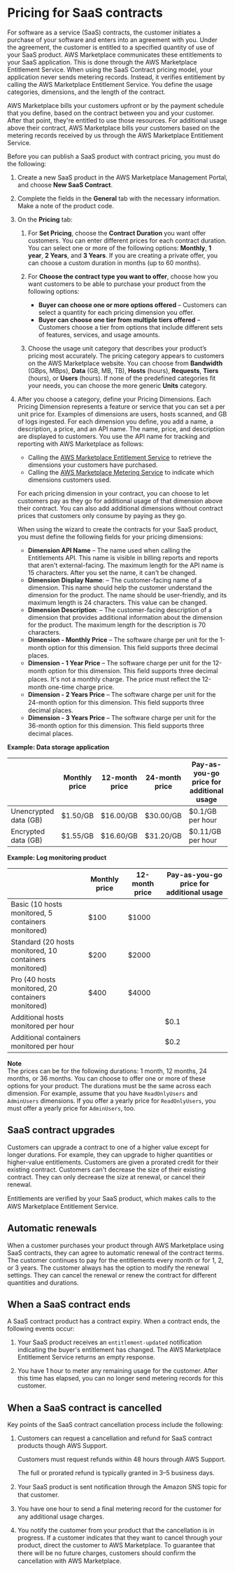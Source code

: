 # Pricing for SaaS contracts<a name="saas-contracts"></a>

For software as a service \(SaaS\) contracts, the customer initiates a purchase of your software and enters into an agreement with you\. Under the agreement, the customer is entitled to a specified quantity of use of your SaaS product\. AWS Marketplace communicates these entitlements to your SaaS application\. This is done through the AWS Marketplace Entitlement Service\. When using the SaaS Contract pricing model, your application never sends metering records\. Instead, it verifies entitlement by calling the AWS Marketplace Entitlement Service\. You define the usage categories, dimensions, and the length of the contract\. 

AWS Marketplace bills your customers upfront or by the payment schedule that you define, based on the contract between you and your customer\. After that point, they're entitled to use those resources\. For additional usage above their contract, AWS Marketplace bills your customers based on the metering records received by us through the AWS Marketplace Entitlement Service\. 

Before you can publish a SaaS product with contract pricing, you must do the following:

1. Create a new SaaS product in the AWS Marketplace Management Portal, and choose **New SaaS Contract**\.

1. Complete the fields in the **General** tab with the necessary information\. Make a note of the product code\.

1. On the **Pricing** tab:

   1. For **Set Pricing**, choose the **Contract Duration** you want offer customers\. You can enter different prices for each contract duration\. You can select one or more of the following options: **Monthly**, **1 year**, **2 Years**, and **3 Years**\. If you are creating a private offer, you can choose a custom duration in months \(up to 60 months\)\. 

   1. For **Choose the contract type you want to offer**, choose how you want customers to be able to purchase your product from the following options: 
      +  **Buyer can choose one or more options offered** – Customers can select a quantity for each pricing dimension you offer\.
      +  **Buyer can choose one tier from multiple tiers offered** – Customers choose a tier from options that include different sets of features, services, and usage amounts\. 

   1.  Choose the usage unit category that describes your product’s pricing most accurately\. The pricing category appears to customers on the AWS Marketplace website\. You can choose from **Bandwidth** \(GBps, MBps\), **Data** \(GB, MB, TB\), **Hosts** \(hours\), **Requests**, **Tiers** \(hours\), or **Users** \(hours\)\. If none of the predefined categories fit your needs, you can choose the more generic **Units** category\.

1. After you choose a category, define your Pricing Dimensions\. Each Pricing Dimension represents a feature or service that you can set a per unit price for\. Examples of dimensions are users, hosts scanned, and GB of logs ingested\. For each dimension you define, you add a name, a description, a price, and an API name\. The name, price, and description are displayed to customers\. You use the API name for tracking and reporting with AWS Marketplace as follows:
   + Calling the [AWS Marketplace Entitlement Service](https://docs.aws.amazon.com/marketplaceentitlement/latest/APIReference/Welcome.html) to retrieve the dimensions your customers have purchased\.
   + Calling the [AWS Marketplace Metering Service](https://docs.aws.amazon.com/marketplacemetering/latest/APIReference/Welcome.html) to indicate which dimensions customers used\.

    For each pricing dimension in your contract, you can choose to let customers pay as they go for additional usage of that dimension above their contract\. You can also add additional dimensions without contract prices that customers only consume by paying as they go\.

   When using the wizard to create the contracts for your SaaS product, you must define the following fields for your pricing dimensions:
   +  **Dimension API Name** – The name used when calling the Entitlements API\. This name is visible in billing reports and reports that aren't external\-facing\. The maximum length for the API name is 15 characters\. After you set the name, it can't be changed\. 
   +  **Dimension Display Name**: – The customer\-facing name of a dimension\. This name should help the customer understand the dimension for the product\. The name should be user\-friendly, and its maximum length is 24 characters\. This value can be changed\.
   +  **Dimension Description**: – The customer\-facing description of a dimension that provides additional information about the dimension for the product\. The maximum length for the description is 70 characters\.
   +  **Dimension \- Monthly Price** – The software charge per unit for the 1\-month option for this dimension\. This ﬁeld supports three decimal places\.
   +  **Dimension \- 1 Year Price** – The software charge per unit for the 12\-month option for this dimension\. This ﬁeld supports three decimal places\. It's not a monthly charge\. The price must reﬂect the 12\-month one\-time charge price\. 
   +  **Dimension \- 2 Years Price** – The software charge per unit for the 24\-month option for this dimension\. This ﬁeld supports three decimal places\.
   +  **Dimension \- 3 Years Price** – The software charge per unit for the 36\-month option for this dimension\. This ﬁeld supports three decimal places\.


**Example: Data storage application**  

|   | Monthly price  | 12\-month price  | 24\-month price  | Pay\-as\-you\-go price for additional usage  | 
| --- | --- | --- | --- | --- | 
|  Unencrypted data \(GB\)  |  $1\.50/GB  |  $16\.00/GB  |  $30\.00/GB  |  $0\.1/GB per hour  | 
|  Encrypted data \(GB\)  |  $1\.55/GB  |  $16\.60/GB  |  $31\.20/GB  |  $0\.11/GB per hour  | 


**Example: Log monitoring product**  

|   | Monthly price  | 12\-month price  | Pay\-as\-you\-go price for additional usage  | 
| --- | --- | --- | --- | 
|  Basic \(10 hosts monitored, 5 containers monitored\)  |  $100  |  $1000  |   | 
|  Standard \(20 hosts monitored, 10 containers monitored\)  |  $200  |  $2000  |   | 
|  Pro \(40 hosts monitored, 20 containers monitored\)  |  $400  |  $4000  |   | 
|  Additional hosts monitored per hour  |   |   |  $0\.1  | 
|  Additional containers monitored per hour  |   |   |  $0\.2  | 

**Note**  
The prices can be for the following durations: 1 month, 12 months, 24 months, or 36 months\. You can choose to offer one or more of these options for your product\. The durations must be the same across each dimension\. For example, assume that you have `ReadOnlyUsers` and `AdminUsers` dimensions\. If you offer a yearly price for `ReadOnlyUsers`, you must offer a yearly price for `AdminUsers`, too\.

## SaaS contract upgrades<a name="upgrades"></a>

 Customers can upgrade a contract to one of a higher value except for longer durations\. For example, they can upgrade to higher quantities or higher\-value entitlements\. Customers are given a prorated credit for their existing contract\. Customers can't decrease the size of their existing contract\. They can only decrease the size at renewal, or cancel their renewal\.

 Entitlements are veriﬁed by your SaaS product, which makes calls to the AWS Marketplace Entitlement Service\. 

## Automatic renewals<a name="automatic-renewals"></a>

 When a customer purchases your product through AWS Marketplace using SaaS contracts, they can agree to automatic renewal of the contract terms\. The customer continues to pay for the entitlements every month or for 1, 2, or 3 years\. The customer always has the option to modify the renewal settings\. They can cancel the renewal or renew the contract for different quantities and durations\. 

## When a SaaS contract ends<a name="saas-contract-ends"></a>

A SaaS contract product has a contract expiry\. When a contract ends, the following events occur: 

1.  Your SaaS product receives an `entitlement-updated` notification indicating the buyer's entitlement has changed\. The AWS Marketplace Entitlement Service returns an empty response\. 

1.  You have 1 hour to meter any remaining usage for the customer\. After this time has elapsed, you can no longer send metering records for this customer\. 

## When a SaaS contract is cancelled<a name="saas-contract-cancellations"></a>

Key points of the SaaS contract cancellation process include the following: 

1. Customers can request a cancellation and refund for SaaS contract products though AWS Support\.

   Customers must request refunds within 48 hours through AWS Support\. 

   The full or prorated refund is typically granted in 3–5 business days\. 

1. Your SaaS product is sent notiﬁcation through the Amazon SNS topic for that customer\.

1. You have one hour to send a ﬁnal metering record for the customer for any additional usage charges\. 

1. You notify the customer from your product that the cancellation is in progress\. If a customer indicates that they want to cancel through your product, direct the customer to AWS Marketplace\. To guarantee that there will be no future charges, customers should conﬁrm the cancellation with AWS Marketplace\. 